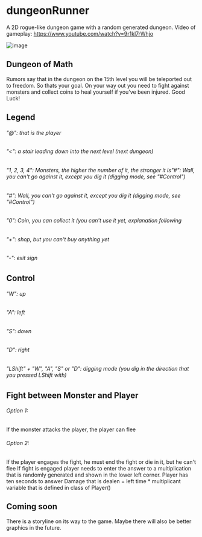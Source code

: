 # dungeonRunner
A 2D rogue-like dungeon game with a random generated dungeon.
Video of gameplay: https://www.youtube.com/watch?v=9r1kl7rWhjo

![image](https://github.com/spheppner/dungeonRunner/blob/master/screenshot4.png)

## Dungeon of Math
Rumors say that in the dungeon on the 15th level you will be teleported out to freedom. So thats your goal. On your way out you need to fight against monsters and collect coins to heal yourself if you've been injured. Good Luck!

## Legend
###### "@": that is the player
###### "<": a stair leading down into the next level (next dungeon)
###### "1, 2, 3, 4": Monsters, the higher the number of it, the stronger it is"#": Wall, you can't go against it, except you dig it (digging mode, see "#Control")
###### "#": Wall, you can't go against it, except you dig it (digging mode, see "#Control")
###### "0": Coin, you can collect it (you can't use it yet, explanation following
###### "+": shop, but you can't buy anything yet
###### "-": exit sign

## Control
###### "W": up
###### "A": left
###### "S": down
###### "D": right
###### "LShift" + "W", "A", "S" or "D": digging mode (you dig in the direction that you pressed LShift with)

## Fight between Monster and Player
###### Option 1: 
If the monster attacks the player, the player can flee
###### Option 2: 
If the player engages the fight, he must end the fight or die in it, but he can't flee
If fight is engaged player needs to enter the answer to a multiplication that is randomly generated and shown in the lower left corner. Player has ten seconds to answer
Damage that is dealen = left time * multiplicant variable that is defined in class of Player()

## Coming soon
There is a storyline on its way to the game. Maybe there will also be better graphics in the future.
